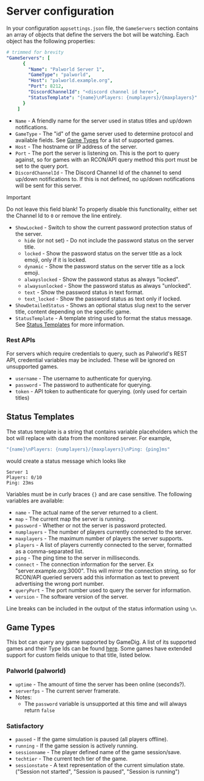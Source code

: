 ﻿# Server configuration
In your configuration `appsettings.json` file, the `GameServers` section contains an array of objects that define the servers the bot will be watching. Each object has the following properties:
```yaml
# trimmed for brevity
"GameServers": [
      {
        "Name": "Palworld Server 1",
        "GameType": "palworld",
        "Host": "palworld.example.org",
        "Port": 8212,
        "DiscordChannelId": "<discord channel id here>",
        "StatusTemplate": "{name}\nPlayers: {numplayers}/{maxplayers}"
      }
    ]
```
+ `Name` - A friendly name for the server used in status titles and up/down notifications.
+ `GameType` - The "id" of the game server used to determine protocol and available fields. See [Game Types](#game-types) for a list of supported games.
+ `Host` - The hostname or IP address of the server.
+ `Port` - The port the server is listening on. This is the port to query against, so for games with an RCON/API query method this port must be set to the query port.
+ `DiscordChannelId` - The Discord Channel Id of the channel to send up/down notifications to. If this is not defined, no up/down notifications will be sent for this server.
> [!IMPORTANT]
> Do not leave this field blank! To properly disable this functionality, either set the Channel Id to `0` or remove the line entirely.
+ `ShowLocked` - Switch to show the current password protection status of the server.
  + `hide` (or not set) - Do not include the password status on the server title.
  + `locked` - Show the password status on the server title as a lock emoji, only if it is locked.
  + `dynamic` - Show the password status on the server title as a lock emoji.
  + `alwayslocked` - Show the password status as always "locked".
  + `alwaysunlocked` - Show the password status as always "unlocked".
  + `text` - Show the password status in text format.
  + `text_locked` - Show the password status as text only if locked.
+ `ShowDetailedStatus` - Shows an optional status slug next to the server title, content depending on the specific game.
+ `StatusTemplate` - A template string used to format the status message. See [Status Templates](#status-templates) for more information.
### Rest APIs
For servers which require credentials to query, such as Palworld's REST API, credential variables may be included. These will be ignored on unsupported games.
+ `username` - The username to authenticate for querying.
+ `password` - The password to authenticate for querying.
+ `token` - API token to authenticate for querying. (only used for certain titles)

## Status Templates
The status template is a string that contains variable placeholders which the bot will replace with data from the monitored server. For example,
```yaml
"{name}\nPlayers: {numplayers}/{maxplayers}\nPing: {ping}ms"
```
would create a status message which looks like
```
Server 1
Players: 0/10
Ping: 23ms
```
Variables must be in curly braces `{}` and are case sensitive. The following variables are available:
+ `name` - The actual name of the server returned to a client.
+ `map` - The current map the server is running.
+ `password` - Whether or not the server is password protected.
+ `numplayers` - The number of players currently connected to the server.
+ `maxplayers` - The maximum number of players the server supports.
+ `players` - A list of players currently connected to the server, formatted as a comma-separated list.
+ `ping` - The ping time to the server in milliseconds.
+ `connect` - The connection information for the server. Ex "server.example.org:3000". This will mirror the connection string, so for RCON/API queried servers add this information as text to prevent advertising the wrong port number.
+ `queryPort` - The port number used to query the server for information.
+ `version` - The software version of the server.

Line breaks can be included in the output of the status information using `\n`.

## Game Types
This bot can query any game supported by GameDig. A list of its supported games and their Type Ids can be found [here](https://github.com/gamedig/node-gamedig/blob/HEAD/GAMES_LIST.md).
Some games have extended support for custom fields unique to that title, listed below.

### Palworld (palworld)
+ `uptime` - The amount of time the server has been online (seconds?).
+ `serverfps` - The current server framerate.
+ Notes:
  + The `password` variable is unsupported at this time and will always return `false`

### Satisfactory
+ `paused` - If the game simulation is paused (all players offline).
+ `running` - If the game session is actively running.
+ `sessionname` - The player defined name of the game session/save.
+ `techtier` - The current tech tier of the game.
+ `sessionstate` - A text representation of the current simulation state. ("Session not started", "Session is paused", "Session is running")